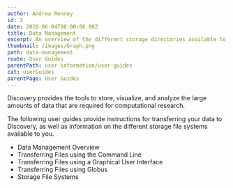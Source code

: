 ```yaml
---
author: Andrea Renney
id: 2
date: 2020-06-04T00:00:00.00Z
title: Data Management
excerpt: An overview of the different storage directories available to you, and instructions on transferring files between your personal computer and Discovery.
thumbnail: /images/Graph.png
path: data-management
route: User Guides
parentPath: user-information/user-guides
cat: userGuides
parentPage: User Guides
---
```

Discovery provides the tools to store, visualize, and analyze the large amounts of data that are required for computational research. 

The following user guides provide instructions for transferring your data to Discovery, as well as information on the different storage file systems available to you.

 - Data Management Overview
 - Transferring Files using the Command Line
 - Transferring Files using a Graphical User Interface
 - Transferring Files using Globus
 - Storage File Systems
